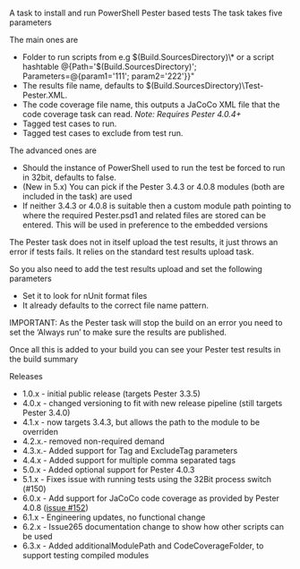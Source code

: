 A task to install and run PowerShell Pester based tests
The task takes five parameters

The main ones are

- Folder to run scripts from e.g $(Build.SourcesDirectory)\\* or a script hashtable @{Path='$(Build.SourcesDirectory)'; Parameters=@{param1='111'; param2='222'}}"
- The results file name, defaults to $(Build.SourcesDirectory)\Test-Pester.XML.
- The code coverage file name, this outputs a JaCoCo XML file that the code coverage task can read. *Note: Requires Pester 4.0.4+*
- Tagged test cases to run.
- Tagged test cases to exclude from test run.

The advanced ones are

- Should the instance of PowerShell used to run the test be forced to run in 32bit, defaults to false.
- (New in 5.x) You can pick if the Pester 3.4.3 or 4.0.8 modules (both are included in the task) are used
- If neither 3.4.3 or 4.0.8 is suitable then a custom module path pointing to where the required Pester.psd1 and related files are stored can be entered. This will be used in preference to the embedded versions

The Pester task does not in itself upload the test results, it just throws an error if tests fails. It relies on the standard test results upload task.

So you also need to add the test results upload and set the following parameters

- Set it to look for nUnit format files
- It already defaults to the correct file name pattern.

IMPORTANT: As the Pester task will stop the build on an error you need to set the ‘Always run’ to make sure the results are published.

Once all this is added to your build you can see your Pester test results in the build summary

Releases
- 1.0.x - initial public release (targets Pester 3.3.5)
- 4.0.x - changed versioning to fit with new release pipeline (still targets Pester 3.4.0)
- 4.1.x - now targets 3.4.3, but allows the path to the module to be overriden
- 4.2.x.- removed non-required demand
- 4.3.x.- Added support for Tag and ExcludeTag parameters
- 4.4.x - Added support for multiple comma separated tags
- 5.0.x - Added optional support for Pester 4.0.3
- 5.1.x - Fixes issue with running tests using the 32Bit process switch (#150)
- 6.0.x - Add support for JaCoCo code coverage as provided by Pester 4.0.8 ([issue #152](https://github.com/rfennell/vNextBuild/issues/152))
- 6.1.x - Engineering updates, no functional change
- 6.2.x - Issue265 documentation change to show how other scripts can be used
- 6.3.x - Added additionalModulePath and CodeCoverageFolder, to support testing compiled modules